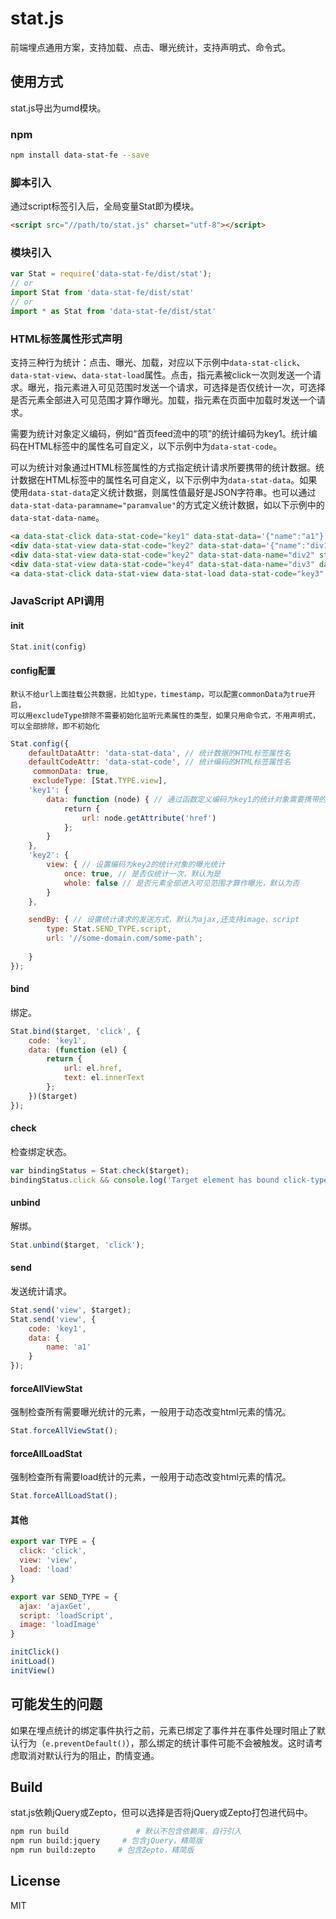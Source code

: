 # stat.js

前端埋点通用方案，支持加载、点击、曝光统计，支持声明式、命令式。

## 使用方式

stat.js导出为umd模块。

### npm
```bash
npm install data-stat-fe --save
```

### 脚本引入

通过script标签引入后，全局变量Stat即为模块。

```html
<script src="//path/to/stat.js" charset="utf-8"></script>
```

### 模块引入

```js
var Stat = require('data-stat-fe/dist/stat');
// or
import Stat from 'data-stat-fe/dist/stat'
// or
import * as Stat from 'data-stat-fe/dist/stat'

```

### HTML标签属性形式声明

支持三种行为统计：点击、曝光、加载，对应以下示例中`data-stat-click`、`data-stat-view`、`data-stat-load`属性。点击，指元素被click一次则发送一个请求。曝光，指元素进入可见范围时发送一个请求，可选择是否仅统计一次，可选择是否元素全部进入可见范围才算作曝光。加载，指元素在页面中加载时发送一个请求。

需要为统计对象定义编码，例如“首页feed流中的项”的统计编码为key1。统计编码在HTML标签中的属性名可自定义，以下示例中为`data-stat-code`。

可以为统计对象通过HTML标签属性的方式指定统计请求所要携带的统计数据。统计数据在HTML标签中的属性名可自定义，以下示例中为`data-stat-data`。如果使用`data-stat-data`定义统计数据，则属性值最好是JSON字符串。也可以通过`data-stat-data-paramname="paramvalue"`的方式定义统计数据，如以下示例中的`data-stat-data-name`。

```html
<a data-stat-click data-stat-code="key1" data-stat-data='{"name":"a1"}' href="javascript:void(0);">click this</a>
<div data-stat-view data-stat-code="key2" data-stat-data='{"name":"div1"}'>view this</div>
<div data-stat-view data-stat-code="key2" data-stat-data-name="div2" style="position:absolute;top:2000px;left:0px;">view this</div>
<div data-stat-view data-stat-code="key4" data-stat-data-name="div3" data-stat-view-once="false" style="position:absolute;top:2100px;left:0px;">view this</div>
<a data-stat-click data-stat-view data-stat-load data-stat-code="key3" data-stat-data-name="a2" href="javascript:void(0);">click or view this</a>
```

### JavaScript API调用

#### init
```js
Stat.init(config)
```

#### config配置 

    默认不给url上面挂载公共数据，比如type，timestamp，可以配置commonData为true开启，
    可以用excludeType排除不需要初始化监听元素属性的类型，如果只用命令式，不用声明式，可以全部排除，即不初始化

```js
Stat.config({
    defaultDataAttr: 'data-stat-data', // 统计数据的HTML标签属性名
    defaultCodeAttr: 'data-stat-code', // 统计编码的HTML标签属性名
     commonData: true,
     excludeType: [Stat.TYPE.view],
    'key1': {
        data: function (node) { // 通过函数定义编码为key1的统计对象需要携带的数据
            return {
                url: node.getAttribute('href')
            };
        }
    },
    'key2': {
        view: { // 设置编码为key2的统计对象的曝光统计
            once: true, // 是否仅统计一次，默认为是
            whole: false // 是否元素全部进入可见范围才算作曝光，默认为否
        }
    },

    sendBy: { // 设置统计请求的发送方式，默认为ajax,还支持image、script
        type: Stat.SEND_TYPE.script,
        url: '//some-domain.com/some-path';
        
    }
});
```

#### bind

绑定。

```js
Stat.bind($target, 'click', {
    code: 'key1',
    data: (function (el) {
        return {
            url: el.href,
            text: el.innerText
        };
    })($target)
});
```

#### check

检查绑定状态。

```js
var bindingStatus = Stat.check($target);
bindingStatus.click && console.log('Target element has bound click-type stat.');
```

#### unbind

解绑。

```js
Stat.unbind($target, 'click');
```

#### send

发送统计请求。

```js
Stat.send('view', $target);
Stat.send('view', {
    code: 'key1',
    data: {
        name: 'a1'
    }
});
```

#### forceAllViewStat

强制检查所有需要曝光统计的元素，一般用于动态改变html元素的情况。

```js
Stat.forceAllViewStat();
```

#### forceAllLoadStat

强制检查所有需要load统计的元素，一般用于动态改变html元素的情况。

```js
Stat.forceAllLoadStat();
```

#### 其他
```js
export var TYPE = {
  click: 'click',
  view: 'view',
  load: 'load'
}

export var SEND_TYPE = {
  ajax: 'ajaxGet',
  script: 'loadScript',
  image: 'loadImage'
}

initClick()
initLoad()
initView()

```

## 可能发生的问题

如果在埋点统计的绑定事件执行之前，元素已绑定了事件并在事件处理时阻止了默认行为（`e.preventDefault()`），那么绑定的统计事件可能不会被触发。这时请考虑取消对默认行为的阻止，酌情变通。

## Build

stat.js依赖jQuery或Zepto，但可以选择是否将jQuery或Zepto打包进代码中。

```bash
npm run build               # 默认不包含依赖库，自行引入
npm run build:jquery     # 包含jQuery，精简版
npm run build:zepto     # 包含Zepto，精简版
```
## License

MIT
